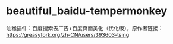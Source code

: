 # beautiful_baidu-tempermonkey
油猴插件：百度搜索去广告+百度页面美化（优化版），原作者链接：https://greasyfork.org/zh-CN/users/393603-tsing
